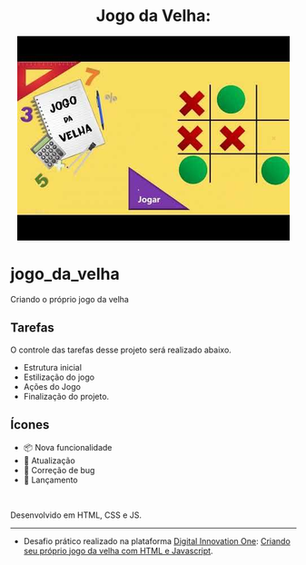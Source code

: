 <h1 align="center">Jogo da Velha:</h5>

<p align="center">
  <a href="https://github.com/ednaldosdl/jogo_da_velha" target="_blank">
    <img src="capa.jpg" alt="Capa"/>
  </a>

# jogo_da_velha
Criando o próprio jogo da velha

##  Tarefas
  O controle das tarefas desse projeto será realizado abaixo.

  *  Estrutura inicial
  *  Estilização do jogo
  *  Ações do Jogo
  *  Finalização do projeto.

##  Ícones
-  📦 Nova funcionalidade
-  🔄 Atualização
-  🐛 Correção de bug
-  🏁 Lançamento

  <br/>
  
  Desenvolvido em HTML, CSS e JS.
</p>
<hr/>

- Desafio prático realizado na plataforma [Digital Innovation One](https://web.digitalinnovation.one/home "Digital Innovation One"): [Criando seu próprio jogo da velha com HTML e Javascript](https://web.digitalinnovation.one/project/criando-seu-proprio-jogo-da-velha-com-html-e-javascript/learning/77459b5a-ef9a-4b9f-8806-e76e00a84a97?back=/track/javascript-game-developer&bootcamp_id=598f2ee3-6af1-4370-a843-2cb9afe2f70f").
